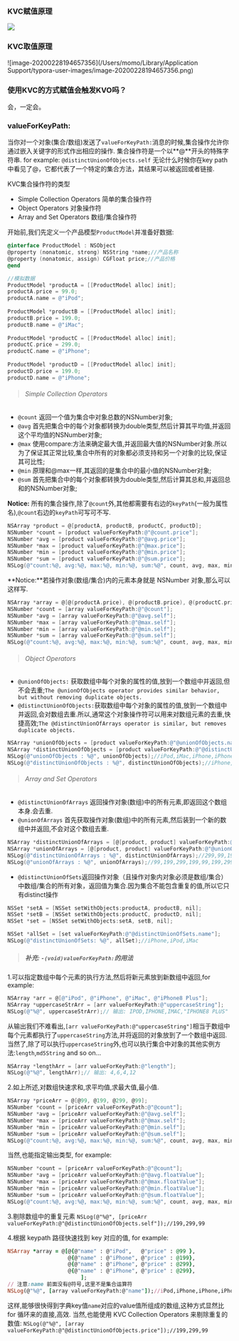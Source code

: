 ### KVC赋值原理

![](https://user-gold-cdn.xitu.io/2020/2/28/1708b9dd18d91e5d?w=2826&h=1234&f=png&s=406191)

### KVC取值原理

![image-20200228194657356](/Users/momo/Library/Application Support/typora-user-images/image-20200228194657356.png)

### 使用KVC的方式赋值会触发KVO吗？

会，一定会。

### valueForKeyPath:

当你对一个对象(集合/数组)发送了`valueForKeyPath:`消息的时候,集合操作允许你通过嵌入关键字的形式作出相应的操作. 集合操作符是一个以**@**开头的特殊字符串. for example: `@distinctUnionOfObjects.self` 无论什么时候你在key path中看见了@，它都代表了一个特定的集合方法，其结果可以被返回或者链接.

KVC集合操作符的类型

- Simple Collection Operators 简单的集合操作符
- Object Operators 对象操作符
- Array and Set Operators 数组/集合操作符

开始前,我们先定义一个产品模型`ProductModel`并准备好数据:

```objectivec
@interface ProductModel : NSObject
@property (nonatomic, strong) NSString *name;//产品名称
@property (nonatomic, assign) CGFloat price;//产品价格
@end

//模拟数据
ProductModel *productA = [[ProductModel alloc] init];
productA.price = 99.0;
productA.name = @"iPod";
    
ProductModel *productB = [[ProductModel alloc] init];
productB.price = 199.0;
productB.name = @"iMac";
    
ProductModel *productC = [[ProductModel alloc] init];
productC.price = 299.0;
productC.name = @"iPhone";
    
ProductModel *productD = [[ProductModel alloc] init];
productD.price = 199.0;
productD.name = @"iPhone";
```

> ###### Simple Collection Operators

- `@count` 返回一个值为集合中对象总数的NSNumber对象;
- `@avg` 首先把集合中的每个对象都转换为double类型,然后计算其平均值,并返回这个平均值的NSNumber对象;
- `@max` 使用compare:方法来确定最大值,并返回最大值的NSNumber对象.所以为了保证其正常比较,集合中所有的对象都必须支持和另一个对象的比较,保证其可比性;
- `@min` 原理和@max一样,其返回的是集合中的最小值的NSNumber对象;
- `@sum` 首先把集合中的每个对象都转换为double类型,然后计算其总和,并返回总和的NSNumber对象;

**Notice:** 所有的集合操作,除了`@count`外,其他都需要有右边的`keyPath`(一般为属性名),`@count`右边的`keyPath`可写可不写.



```objectivec
NSArray *product = @[productA, productB, productC, productD];
NSNumber *count = [product valueForKeyPath:@"@count.price"];
NSNumber *avg = [product valueForKeyPath:@"@avg.price"];
NSNumber *max = [product valueForKeyPath:@"@max.price"];
NSNumber *min = [product valueForKeyPath:@"@min.price"];
NSNumber *sum = [product valueForKeyPath:@"@sum.price"];
NSLog(@"count:%@, avg:%@, max:%@, min:%@, sum:%@", count, avg, max, min, sum); // count:4, avg:199, max:299, min:99, sum:796
```

**Notice:**若操作对象(数组/集合)内的元素本身就是 NSNumber 对象,那么可以这样写.



```objectivec
NSArray *array = @[@(productA.price), @(productB.price), @(productC.price), @(productD.price)];
NSNumber *count = [array valueForKeyPath:@"@count"];
NSNumber *avg = [array valueForKeyPath:@"@avg.self"];
NSNumber *max = [array valueForKeyPath:@"@max.self"];
NSNumber *min = [array valueForKeyPath:@"@min.self"];
NSNumber *sum = [array valueForKeyPath:@"@sum.self"];
NSLog(@"count:%@, avg:%@, max:%@, min:%@, sum:%@", count, avg, max, min, sum);//count:4, avg:199, max:299, min:99, sum:796
```

> ###### Object Operators

- `@unionOfObjects:` 获取数组中每个对象的属性的值,放到一个数组中并返回,但不会去重;`The @unionOfObjects operator provides similar behavior, but without removing duplicate objects.`
- `@distinctUnionOfObjects:`获取数组中每个对象的属性的值,放到一个数组中并返回,会对数组去重.所以,通常这个对象操作符可以用来对数组元素的去重,快捷高效;`The @distinctUnionOfArrays operator is similar, but removes duplicate objects.`



```objectivec
NSArray *unionOfObjects = [product valueForKeyPath:@"@unionOfObjects.name"];
NSArray *distinctUnionOfObjects = [product valueForKeyPath:@"@distinctUnionOfObjects.name"];
NSLog(@"unionOfObjects : %@", unionOfObjects);//iPod,iMac,iPhone,iPhone
NSLog(@"distinctUnionOfObjects : %@", distinctUnionOfObjects);//iPhone,iPod,iMac
```

> ###### Array and Set Operators

- `@distinctUnionOfArrays` 返回操作对象(数组)中的所有元素,即返回这个数组本身.会去重.
- `@unionOfArrays` 首先获取操作对象(数组)中的所有元素,然后装到一个新的数组中并返回,不会对这个数组去重.



```objectivec
NSArray *distinctUnionOfArrays = [@[product, product] valueForKeyPath:@"@distinctUnionOfArrays.price"];
NSArray *unionOfArrays = [@[product, product] valueForKeyPath:@"@unionOfArrays.price"];
NSLog(@"distinctUnionOfArrays : %@", distinctUnionOfArrays);//299,99,199
NSLog(@"unionOfArrays : %@", unionOfArrays);//99,199,299,199,99,199,299,199
```

- `@distinctUnionOfSets`返回操作对象（且操作对象内对象必须是数组/集合）中数组/集合的所有对象，返回值为集合.因为集合不能包含重复的值,所以它只有distinct操作



```objectivec
NSSet *setA = [NSSet setWithObjects:productA, productB, nil];
NSSet *setB = [NSSet setWithObjects:productC, productD, nil];
NSSet *set = [NSSet setWithObjects:setA, setB, nil];

NSSet *allSet = [set valueForKeyPath:@"@distinctUnionOfSets.name"];
NSLog(@"distinctUnionOfSets: %@", allSet);//iPhone,iPod,iMac
```

> ##### 补充: `-(void)valueForKeyPath:`的用法

1.可以指定数组中每个元素的执行方法,然后将新元素放到新数组中返回,for example:



```objectivec
NSArray *arr = @[@"iPod", @"iPhone", @"iMac", @"iPhone8 Plus"];
NSArray *uppercaseStrArr = [arr valueForKeyPath:@"uppercaseString"];
NSLog(@"%@", uppercaseStrArr);// 输出: IPOD,IPHONE,IMAC,"IPHONE8 PLUS"
```

从输出我们不难看出,`[arr valueForKeyPath:@"uppercaseString"]`相当于数组中每个元素都执行了`uppercaseString`方法,并将返回的对象放到了一个数组中返回.当然了,除了可以执行`uppercaseString`外,也可以执行集合中对象的其他实例方法:`length`,`md5String` and so on...



```objectivec
NSArray *lengthArr = [arr valueForKeyPath:@"length"];
NSLog(@"%@", lengthArr);// 输出: 4,6,4,12
```

2.如上所述,对数组快速求和,求平均值,求最大值,最小值.



```objectivec
NSArray *priceArr = @[@99, @199, @299, @99];
NSNumber *count = [priceArr valueForKeyPath:@"@count"];
NSNumber *avg = [priceArr valueForKeyPath:@"@avg.self"];
NSNumber *max = [priceArr valueForKeyPath:@"@max.self"];
NSNumber *min = [priceArr valueForKeyPath:@"@min.self"];
NSNumber *sum = [priceArr valueForKeyPath:@"@sum.self"];
NSLog(@"count:%@, avg:%@, max:%@, min:%@, sum:%@", count, avg, max, min, sum);//count:4, avg:174, max:299, min:99, sum:696
```

当然,也能指定输出类型, for example:



```objectivec
NSNumber *count = [priceArr valueForKeyPath:@"@count"];
NSNumber *avg = [priceArr valueForKeyPath:@"@avg.floatValue"];
NSNumber *max = [priceArr valueForKeyPath:@"@max.floatValue"];
NSNumber *min = [priceArr valueForKeyPath:@"@min.floatValue"];
NSNumber *sum = [priceArr valueForKeyPath:@"@sum.floatValue"];
NSLog(@"count:%@, avg:%@, max:%@, min:%@, sum:%@", count, avg, max, min, sum);//count:4, avg:174, max:299, min:99, sum:696
```

3.剔除数组中的重复元素
 `NSLog(@"%@", [priceArr valueForKeyPath:@"@distinctUnionOfObjects.self"]);//199,299,99`

4.根据 keypath 路径快速找到 key 对应的值, for example:

```ruby
NSArray *array = @[@{@"name" : @"iPod",   @"price" : @99 },
                   @{@"name" : @"iPhone", @"price" : @199},
                   @{@"name" : @"iPhone", @"price" : @299},
                   @{@"name" : @"iPhone", @"price" : @299},
                       ];
// 注意:name 前面没有@符号,这里不是集合运算符
NSLog(@"%@", [array valueForKeyPath:@"name"]);//iPod,iPhone,iPhone,iPhone
```

这样,能够很快得到字典key值`name`对应的value值所组成的数组,这种方式显然比 for 循环来的直接,高效.
当然,也能使用 KVC Collection Operators 来剔除重复的数值:
 `NSLog(@"%@", [array valueForKeyPath:@"@distinctUnionOfObjects.price"]);//199,299,99`